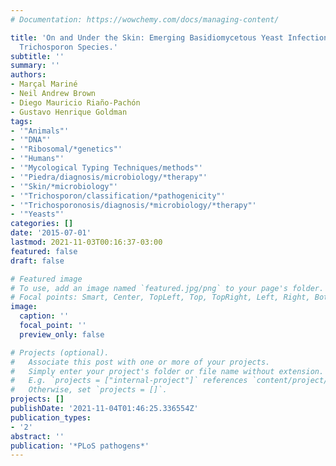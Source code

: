 ```yaml
---
# Documentation: https://wowchemy.com/docs/managing-content/

title: 'On and Under the Skin: Emerging Basidiomycetous Yeast Infections Caused by
  Trichosporon Species.'
subtitle: ''
summary: ''
authors:
- Marçal Mariné
- Neil Andrew Brown
- Diego Mauricio Riaño-Pachón
- Gustavo Henrique Goldman
tags:
- '"Animals"'
- '"DNA"'
- '"Ribosomal/*genetics"'
- '"Humans"'
- '"Mycological Typing Techniques/methods"'
- '"Piedra/diagnosis/microbiology/*therapy"'
- '"Skin/*microbiology"'
- '"Trichosporon/classification/*pathogenicity"'
- '"Trichosporonosis/diagnosis/*microbiology/*therapy"'
- '"Yeasts"'
categories: []
date: '2015-07-01'
lastmod: 2021-11-03T00:16:37-03:00
featured: false
draft: false

# Featured image
# To use, add an image named `featured.jpg/png` to your page's folder.
# Focal points: Smart, Center, TopLeft, Top, TopRight, Left, Right, BottomLeft, Bottom, BottomRight.
image:
  caption: ''
  focal_point: ''
  preview_only: false

# Projects (optional).
#   Associate this post with one or more of your projects.
#   Simply enter your project's folder or file name without extension.
#   E.g. `projects = ["internal-project"]` references `content/project/deep-learning/index.md`.
#   Otherwise, set `projects = []`.
projects: []
publishDate: '2021-11-04T01:46:25.336554Z'
publication_types:
- '2'
abstract: ''
publication: '*PLoS pathogens*'
---
```

